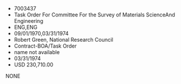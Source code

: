 * 7003437
* Task Order For Committee For the Survey of Materials ScienceAnd Engineering
* ENG,ENG
* 09/01/1970,03/31/1974
* Robert Green, National Research Council
* Contract-BOA/Task Order
*   name not available
* 03/31/1974
* USD 230,710.00

NONE
